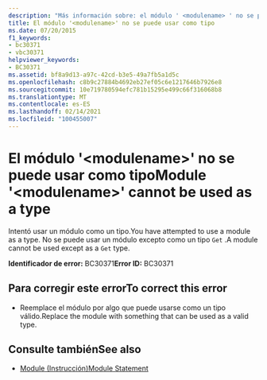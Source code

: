 ```yaml
---
description: "Más información sobre: el módulo ' <modulename> ' no se puede usar como un tipo"
title: El módulo '<modulename>' no se puede usar como tipo
ms.date: 07/20/2015
f1_keywords:
- bc30371
- vbc30371
helpviewer_keywords:
- BC30371
ms.assetid: bf8a9d13-a97c-42cd-b3e5-49a7fb5a1d5c
ms.openlocfilehash: c8b9c27884b4692eb27ef05c6e1217646b7926e8
ms.sourcegitcommit: 10e719780594efc781b15295e499c66f316068b8
ms.translationtype: MT
ms.contentlocale: es-ES
ms.lasthandoff: 02/14/2021
ms.locfileid: "100455007"
---
```

# <a name="module-modulename-cannot-be-used-as-a-type"></a><span data-ttu-id="4e0fb-103">El módulo '\<modulename>' no se puede usar como tipo</span><span class="sxs-lookup"><span data-stu-id="4e0fb-103">Module '\<modulename>' cannot be used as a type</span></span>

<span data-ttu-id="4e0fb-104">Intentó usar un módulo como un tipo.</span><span class="sxs-lookup"><span data-stu-id="4e0fb-104">You have attempted to use a module as a type.</span></span> <span data-ttu-id="4e0fb-105">No se puede usar un módulo excepto como un tipo `Get` .</span><span class="sxs-lookup"><span data-stu-id="4e0fb-105">A module cannot be used except as a `Get` type.</span></span>  
  
 <span data-ttu-id="4e0fb-106">**Identificador de error:** BC30371</span><span class="sxs-lookup"><span data-stu-id="4e0fb-106">**Error ID:** BC30371</span></span>  
  
## <a name="to-correct-this-error"></a><span data-ttu-id="4e0fb-107">Para corregir este error</span><span class="sxs-lookup"><span data-stu-id="4e0fb-107">To correct this error</span></span>  
  
- <span data-ttu-id="4e0fb-108">Reemplace el módulo por algo que puede usarse como un tipo válido.</span><span class="sxs-lookup"><span data-stu-id="4e0fb-108">Replace the module with something that can be used as a valid type.</span></span>  
  
## <a name="see-also"></a><span data-ttu-id="4e0fb-109">Consulte también</span><span class="sxs-lookup"><span data-stu-id="4e0fb-109">See also</span></span>

- [<span data-ttu-id="4e0fb-110">Module (Instrucción)</span><span class="sxs-lookup"><span data-stu-id="4e0fb-110">Module Statement</span></span>](../language-reference/statements/module-statement.md)
